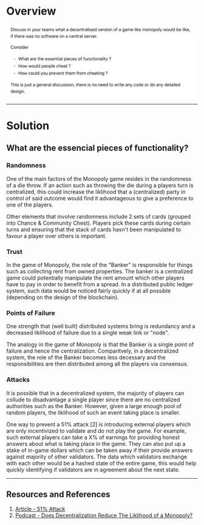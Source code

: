 # Overview

![Assignment Overview](./assignment.png)

---

# Solution

## What are the essencial pieces of functionality?

### __Randomness__

One of the main factors of the Monopoly game resides in the randomness of a die throw. If an action
such as throwing the die during a players turn is centralized, this could increase the liklihood that
a (centralized) party in control of said outcome would find it advantageous to give a preference to one of the players.

Other elements that involve randomness include 2 sets of cards (grouped into Chance & Community Chest). Players pick these cards during certain turns and ensuring that the stack of cards hasn't been manipulated to favour a player over others is important.

### __Trust__

In the game of Monopoly, the role of the "Banker" is responsible for things such as collecting rent from owned properties. The banker is a centralized game could potentially manipulate the rent amount which other players have to pay in order to benefit from a spread. In a distributed public ledger system, such data would be noticed fairly quickly if at all possible (depending on the design of the blockchain).

### __Points of Failure__

One strength that (well built) distributed systems bring is redundancy and a decreased liklihood of failure due to a single weak link or "node".

The analogy in the game of Monopoly is that the Banker is a single point of failure and hence the centralization. Comparitvely, in a decentralized system, the role of the Banker becomes less decessary and the responsibilities are then distributed among all the players via consensus.

### __Attacks__

It is possible that in a decentralized system, the majority of players can collude to disadvantage a single player since there are no centralized authorities such as the Banker. However, given a large enough pool of random players, the liklihood of such an event taking place is smaller.

One way to prevent a 51% attack [2] is introducing external players which are only incentivized to validate and do not play the game. For example, such external players can take a X% of earnings for providing honest answers about what is taking place in the game. They can also put up a stake of in-game dollars which can be taken away if their provide answers against majority of other validators. The data which validators exchange with each other would be a hashed state of the entire game, this would help quickly identifying if validators are in agreement about the next state.

---

## Resources and References

1. [Article - 51% Attack](https://www.investopedia.com/terms/1/51-attack.asp)
2. [Podcast - Does Decentralization Reduce The Liklihood of a Monopoly?](https://medium.com/hackernoon/does-decentralization-reduce-the-likelihood-of-a-monopoly-703cb27fd760)

